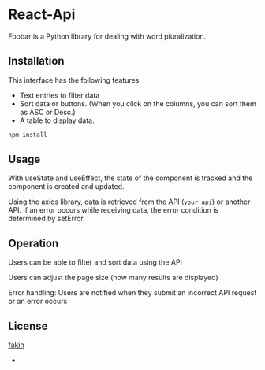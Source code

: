 # React-Api


Foobar is a Python library for dealing with word pluralization.

## Installation

This interface has the following features

   - Text entries to filter data
   - Sort data or buttons.
(When you click on the columns, you can sort them as ASC or Desc.)
   - A table to display data.

```bash
npm install
```

## Usage

With useState and useEffect, the state of the component is tracked and the component is created and updated.

Using the axios library, data is retrieved from the API (`your api`) or another API. If an error occurs while receiving data, the error condition is determined by setError.

## Operation

Users can be able to filter and sort data using the API

Users can adjust the page size (how many results are displayed)

Error handling: Users are notified when they submit an incorrect API request or an error occurs

## License
[fakin][test]

- [test]: https://github.com/fatmakin 
